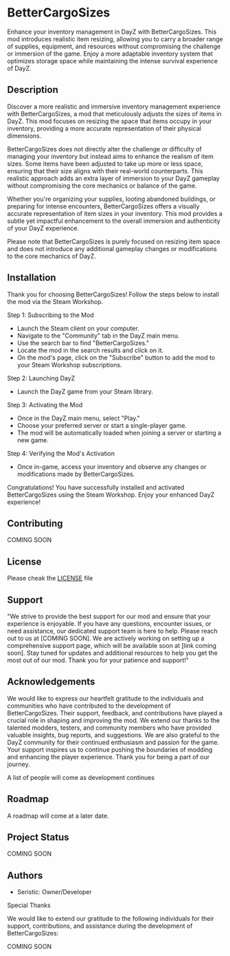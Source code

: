 # BetterCargoSizes

Enhance your inventory management in DayZ with BetterCargoSizes. This mod introduces realistic item resizing, allowing you to carry a broader range of supplies, equipment, and resources without compromising the challenge or immersion of the game. Enjoy a more adaptable inventory system that optimizes storage space while maintaining the intense survival experience of DayZ.

## Description

Discover a more realistic and immersive inventory management experience with BetterCargoSizes, a mod that meticulously adjusts the sizes of items in DayZ. This mod focuses on resizing the space that items occupy in your inventory, providing a more accurate representation of their physical dimensions.

BetterCargoSizes does not directly alter the challenge or difficulty of managing your inventory but instead aims to enhance the realism of item sizes. Some items have been adjusted to take up more or less space, ensuring that their size aligns with their real-world counterparts. This realistic approach adds an extra layer of immersion to your DayZ gameplay without compromising the core mechanics or balance of the game.

Whether you're organizing your supplies, looting abandoned buildings, or preparing for intense encounters, BetterCargoSizes offers a visually accurate representation of item sizes in your inventory. This mod provides a subtle yet impactful enhancement to the overall immersion and authenticity of your DayZ experience.

Please note that BetterCargoSizes is purely focused on resizing item space and does not introduce any additional gameplay changes or modifications to the core mechanics of DayZ.

## Installation

Thank you for choosing BetterCargoSizes! Follow the steps below to install the mod via the Steam Workshop.

Step 1: Subscribing to the Mod
- Launch the Steam client on your computer.
- Navigate to the "Community" tab in the DayZ main menu.
- Use the search bar to find "BetterCargoSizes."
- Locate the mod in the search results and click on it.
- On the mod's page, click on the "Subscribe" button to add the mod to your Steam Workshop subscriptions.

Step 2: Launching DayZ
- Launch the DayZ game from your Steam library.

Step 3: Activating the Mod
- Once in the DayZ main menu, select "Play."
- Choose your preferred server or start a single-player game.
- The mod will be automatically loaded when joining a server or starting a new game.

Step 4: Verifying the Mod's Activation
- Once in-game, access your inventory and observe any changes or modifications made by BetterCargoSizes.

Congratulations! You have successfully installed and activated BetterCargoSizes using the Steam Workshop. Enjoy your enhanced DayZ experience!

## Contributing

COMING SOON

## License

Please cheak the [LICENSE](LICENSE) file

## Support

"We strive to provide the best support for our mod and ensure that your experience is enjoyable. If you have any questions, encounter issues, or need assistance, our dedicated support team is here to help. Please reach out to us at [COMING SOON]. We are actively working on setting up a comprehensive support page, which will be available soon at [link coming soon]. Stay tuned for updates and additional resources to help you get the most out of our mod. Thank you for your patience and support!"

## Acknowledgements

We would like to express our heartfelt gratitude to the individuals and communities who have contributed to the development of BetterCargoSizes. Their support, feedback, and contributions have played a crucial role in shaping and improving the mod. We extend our thanks to the talented modders, testers, and community members who have provided valuable insights, bug reports, and suggestions. We are also grateful to the DayZ community for their continued enthusiasm and passion for the game. Your support inspires us to continue pushing the boundaries of modding and enhancing the player experience. Thank you for being a part of our journey.

A list of people will come as development continues
## Roadmap

A roadmap will come at a later date.

## Project Status

COMING SOON

## Authors

- Seristic: Owner/Developer

Special Thanks

We would like to extend our gratitude to the following individuals for their support, contributions, and assistance during the development of BetterCargoSizes:

COMING SOON
